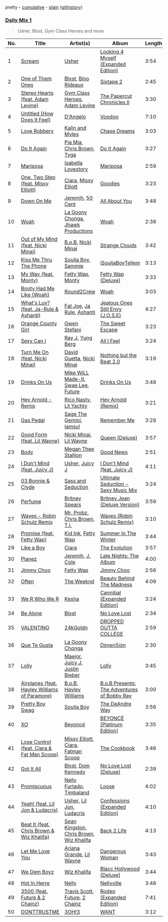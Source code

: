 pretty - [cumulative](/playlists/cumulative/Daily%20Mix%201.md) - [plain](/playlists/plain/37i9dQZF1E3agfIzB3uiGU) ([githistory](https://github.githistory.xyz/tg-z/spotify-playlist-archive/blob/main/playlists/plain/37i9dQZF1E3agfIzB3uiGU))

### [Daily Mix 1](https://open.spotify.com/playlist/37i9dQZF1E3agfIzB3uiGU)

> Usher, Blxst, Gym Class Heroes and more

| No. | Title | Artist(s) | Album | Length |
|---|---|---|---|---|
| 1 | [Scream](https://open.spotify.com/track/12eMQUn2GzfsfsQLH53M19) | [Usher](https://open.spotify.com/artist/23zg3TcAtWQy7J6upgbUnj) | [Looking 4 Myself (Expanded Edition)](https://open.spotify.com/album/7eyuQZCLG5tdjWpKZbDE8g) | 3:54 |
| 2 | [One of Them Ones](https://open.spotify.com/track/4RiZRDKcQcsXIu7gY4YYVQ) | [Blxst](https://open.spotify.com/artist/4qXC0i02bSFstECuXP2ZpL), [Bino Rideaux](https://open.spotify.com/artist/3pcerTbRFAPvWWtAfySFWB) | [Sixtape 2](https://open.spotify.com/album/4B7vNl7Ud0csW77uXYeMGM) | 2:45 |
| 3 | [Stereo Hearts (feat. Adam Levine)](https://open.spotify.com/track/0qOnSQQF0yzuPWsXrQ9paz) | [Gym Class Heroes](https://open.spotify.com/artist/4IJczjB0fJ04gs4uvP0Fli), [Adam Levine](https://open.spotify.com/artist/4bYPcJP5jwMhSivRcqie2n) | [The Papercut Chronicles II](https://open.spotify.com/album/2mumCpGmuE9iDeOvMx6XrB) | 3:30 |
| 4 | [Untitled (How Does It Feel)](https://open.spotify.com/track/4oPNN7syJYSjzDhRerF966) | [D'Angelo](https://open.spotify.com/artist/336vr2M3Va0FjyvB55lJEd) | [Voodoo](https://open.spotify.com/album/2lO9yuuIDgBpSJzxTh3ai8) | 7:10 |
| 5 | [Love Robbery](https://open.spotify.com/track/4tVycdWXDOb0j2A9NQLmjl) | [Kalin and Myles](https://open.spotify.com/artist/2BL5VxhQadpc4v2VlZyKY5) | [Chase Dreams](https://open.spotify.com/album/4NHY9yJMtwEKMtmzrZqwL2) | 3:03 |
| 6 | [Do It Again](https://open.spotify.com/track/72Bz4ciRZPBcVSw0nrZDHi) | [Pia Mia](https://open.spotify.com/artist/1BhWF9W2PngtPSyobKg0rP), [Chris Brown](https://open.spotify.com/artist/7bXgB6jMjp9ATFy66eO08Z), [Tyga](https://open.spotify.com/artist/5LHRHt1k9lMyONurDHEdrp) | [Do It Again](https://open.spotify.com/album/3kBBntDYL62xlqgnulskwv) | 3:27 |
| 7 | [Mariposa](https://open.spotify.com/track/6I07cCR5AwBnVRmFRhJHGL) | [Isabella Lovestory](https://open.spotify.com/artist/4wMQTWavQZgr8ySlo5s2Tt) | [Mariposa](https://open.spotify.com/album/64aNLTvoDd51YloSSJQZ78) | 2:59 |
| 8 | [One, Two Step (feat. Missy Elliott)](https://open.spotify.com/track/7uKcScNXuO3MWw6LowBjW1) | [Ciara](https://open.spotify.com/artist/2NdeV5rLm47xAvogXrYhJX), [Missy Elliott](https://open.spotify.com/artist/2wIVse2owClT7go1WT98tk) | [Goodies](https://open.spotify.com/album/71gUhKYZIWmmjqAHlY4Br3) | 3:23 |
| 9 | [Down On Me](https://open.spotify.com/track/0x3TibRgnSqzkcwrqBd4iX) | [Jeremih](https://open.spotify.com/artist/3KV3p5EY4AvKxOlhGHORLg), [50 Cent](https://open.spotify.com/artist/3q7HBObVc0L8jNeTe5Gofh) | [All About You](https://open.spotify.com/album/3sGj0fBj5EJbewKgCWA1uD) | 3:48 |
| 10 | [Woah](https://open.spotify.com/track/0ML2xAo45bWnMHUeARWLiF) | [La Goony Chonga](https://open.spotify.com/artist/4ZNk4pFFvI85sdgjkFPBjI), [Jhawk Productions](https://open.spotify.com/artist/0zfEqHvPIBroibGyzGwBR5) | [Woah](https://open.spotify.com/album/2qCG82ln2D1ljdF0rmPrKu) | 2:38 |
| 11 | [Out of My Mind (feat. Nicki Minaj)](https://open.spotify.com/track/2TJ5ei0GrErhEdAwWITbgd) | [B.o.B](https://open.spotify.com/artist/5ndkK3dpZLKtBklKjxNQwT), [Nicki Minaj](https://open.spotify.com/artist/0hCNtLu0JehylgoiP8L4Gh) | [Strange Clouds](https://open.spotify.com/album/7qqCw47pAWFzhwTpVRd0zE) | 3:42 |
| 12 | [Kiss Me Thru The Phone](https://open.spotify.com/track/2q4rjDy9WhaN3o9MvDbO21) | [Soulja Boy](https://open.spotify.com/artist/6GMYJwaziB4ekv1Y6wCDWS), [Sammie](https://open.spotify.com/artist/4p07QU02SrLsaORo25h2Lg) | [iSouljaBoyTellem](https://open.spotify.com/album/2zwyBK8ea29FqWuY8IiRJu) | 3:13 |
| 13 | [My Way (feat. Monty)](https://open.spotify.com/track/1WoOzgvz6CgH4pX6a1RKGp) | [Fetty Wap](https://open.spotify.com/artist/6PXS4YHDkKvl1wkIl4V8DL), [Monty](https://open.spotify.com/artist/1Wnfj5qZsp8nPsGBBRRa4W) | [Fetty Wap (Deluxe)](https://open.spotify.com/album/2gKQvajkEEaDtkqJ8FJ4uw) | 3:33 |
| 14 | [Booty Had Me Like (Woah)](https://open.spotify.com/track/2NL6VOXd7ngObm99LUZk2I) | [Round2Crew](https://open.spotify.com/artist/5A2EELfE8LtySGSho9njSd) | [Woah](https://open.spotify.com/album/3D4cv6H6x77CXGpaUvgQWW) | 3:03 |
| 15 | [What's Luv? (feat. Ja-Rule & Ashanti)](https://open.spotify.com/track/2mKouqwAIdQnMP43zxR89r) | [Fat Joe](https://open.spotify.com/artist/3ScY9CQxNLQei8Umvpx5g6), [Ja Rule](https://open.spotify.com/artist/1J2VVASYAamtQ3Bt8wGgA6), [Ashanti](https://open.spotify.com/artist/5rkVyNGXEgeUqKkB5ccK83) | [Jealous Ones Still Envy (J.O.S.E)](https://open.spotify.com/album/6vMgb2mih3pPiWUxF8VEdI) | 4:27 |
| 16 | [Orange County Girl](https://open.spotify.com/track/0lGM8bkO1VHY5zbXLdjCCq) | [Gwen Stefani](https://open.spotify.com/artist/4yiQZ8tQPux8cPriYMWUFP) | [The Sweet Escape](https://open.spotify.com/album/7xnZ539lh8x6de9jzlpCJp) | 3:23 |
| 17 | [Sexy Can I](https://open.spotify.com/track/1q51MejmtLKEv8mABG8XRE) | [Ray J](https://open.spotify.com/artist/6gbGGM0E8Q1hE511psqxL0), [Yung Berg](https://open.spotify.com/artist/0BrPKSAeplwezYR1T2DF9s) | [All I Feel](https://open.spotify.com/album/3JU7Ke4Ftaag8o2njrw8Rs) | 3:24 |
| 18 | [Turn Me On (feat. Nicki Minaj)](https://open.spotify.com/track/6JOlNkT0QdHeZB0wPbI9IR) | [David Guetta](https://open.spotify.com/artist/1Cs0zKBU1kc0i8ypK3B9ai), [Nicki Minaj](https://open.spotify.com/artist/0hCNtLu0JehylgoiP8L4Gh) | [Nothing but the Beat 2.0](https://open.spotify.com/album/5aprcHwM1KJhaY9Kbxkfkn) | 3:19 |
| 19 | [Drinks On Us](https://open.spotify.com/track/6I65yWKg1MDsPFTEyYivnv) | [Mike WiLL Made-It](https://open.spotify.com/artist/0NWbwDZY1VkRqFafuQm6wk), [Swae Lee](https://open.spotify.com/artist/1zNqQNIdeOUZHb8zbZRFMX), [Future](https://open.spotify.com/artist/1RyvyyTE3xzB2ZywiAwp0i) | [Drinks On Us](https://open.spotify.com/album/0SjyXB7KfiZY6HsPVocg4w) | 3:48 |
| 20 | [Hey Arnold - Remix](https://open.spotify.com/track/5UOSXBHavky9QDLAqyYCL9) | [Rico Nasty](https://open.spotify.com/artist/2OaHYHb2XcFPvqL3VsyPzU), [Lil Yachty](https://open.spotify.com/artist/6icQOAFXDZKsumw3YXyusw) | [Hey Arnold (Remix)](https://open.spotify.com/album/65aBuZak7lEYJ0kmUnT83v) | 3:21 |
| 21 | [Gas Pedal](https://open.spotify.com/track/1UMKquW1olreYO1LlLmTqi) | [Sage The Gemini](https://open.spotify.com/artist/6d47Z08T4snK50HgTEHo5Z), [Iamsu!](https://open.spotify.com/artist/2ZavqCJe7uqkRpISes0NFi) | [Remember Me](https://open.spotify.com/album/5udw4f9l9vwuJVkrbRFy3j) | 3:28 |
| 22 | [Good Form (feat. Lil Wayne)](https://open.spotify.com/track/6supMAknraGpJrN5qqYfV8) | [Nicki Minaj](https://open.spotify.com/artist/0hCNtLu0JehylgoiP8L4Gh), [Lil Wayne](https://open.spotify.com/artist/55Aa2cqylxrFIXC767Z865) | [Queen (Deluxe)](https://open.spotify.com/album/6zA5X3CQ5rgLKhTobyV5Id) | 3:57 |
| 23 | [Body](https://open.spotify.com/track/0A1hoCfMLkiAgvhWkkucJa) | [Megan Thee Stallion](https://open.spotify.com/artist/181bsRPaVXVlUKXrxwZfHK) | [Good News](https://open.spotify.com/album/0KjckH1EE6HRRurMIXSc0r) | 2:51 |
| 24 | [I Don't Mind (feat. Juicy J)](https://open.spotify.com/track/7aXuop4Qambx5Oi3ynsKQr) | [Usher](https://open.spotify.com/artist/23zg3TcAtWQy7J6upgbUnj), [Juicy J](https://open.spotify.com/artist/5gCRApTajqwbnHHPbr2Fpi) | [I Don't Mind (feat. Juicy J)](https://open.spotify.com/album/5BAqg5IJQ7XFKfdoCiOlJw) | 4:11 |
| 25 | [03 Bonnie & Clyde](https://open.spotify.com/track/3B9Py8YkCax0UnGCTQX9s2) | [Sass and Seduction](https://open.spotify.com/artist/43fhzUST9lQ0NGliUcjdN2) | [Ultimate Seduction - Sexy Music Mix](https://open.spotify.com/album/4s3VNRW2fqwS1U5qMWJ7xI) | 3:24 |
| 26 | [Perfume](https://open.spotify.com/track/0DOgMeHlNponAEqczZoxX0) | [Britney Spears](https://open.spotify.com/artist/26dSoYclwsYLMAKD3tpOr4) | [Britney Jean (Deluxe Version)](https://open.spotify.com/album/5rlB2HPoNHg2m1wmmh0TRv) | 3:59 |
| 27 | [Waves - Robin Schulz Remix](https://open.spotify.com/track/2HDhsfCmbVjLHYXK32jaCC) | [Mr. Probz](https://open.spotify.com/artist/33W1pnW9zScZtYTnAoWnOT), [Chris Brown](https://open.spotify.com/artist/7bXgB6jMjp9ATFy66eO08Z), [T.I.](https://open.spotify.com/artist/4OBJLual30L7gRl5UkeRcT) | [Waves (Robin Schulz Remix)](https://open.spotify.com/album/52QdlPr1yYnxb37FBOPpdo) | 3:10 |
| 28 | [Promise (feat. Fetty Wap)](https://open.spotify.com/track/5IZc3KIVFhjzJ0L2kiXzUl) | [Kid Ink](https://open.spotify.com/artist/6KZDXtSj0SzGOV705nNeh3), [Fetty Wap](https://open.spotify.com/artist/6PXS4YHDkKvl1wkIl4V8DL) | [Summer In The Winter](https://open.spotify.com/album/6uG9BscYmPnAbtl6Cy9u91) | 3:44 |
| 29 | [Like a Boy](https://open.spotify.com/track/358bOvBiZCS9fRzNYosw6c) | [Ciara](https://open.spotify.com/artist/2NdeV5rLm47xAvogXrYhJX) | [The Evolution](https://open.spotify.com/album/0hfJ35SzCkWesdUpLKXLto) | 3:57 |
| 30 | [Planez](https://open.spotify.com/track/08zJpaUQVi9FrKv2e32Bah) | [Jeremih](https://open.spotify.com/artist/3KV3p5EY4AvKxOlhGHORLg), [J. Cole](https://open.spotify.com/artist/6l3HvQ5sa6mXTsMTB19rO5) | [Late Nights: The Album](https://open.spotify.com/album/7DMyQuDPe8xzjC0UDSDa96) | 4:00 |
| 31 | [Jimmy Choo](https://open.spotify.com/track/7s49Um7G06hq2rulrHPsIy) | [Fetty Wap](https://open.spotify.com/artist/6PXS4YHDkKvl1wkIl4V8DL) | [Jimmy Choo](https://open.spotify.com/album/085BQHyvkqAlBq6pDQ17Ve) | 2:56 |
| 32 | [Often](https://open.spotify.com/track/4PhsKqMdgMEUSstTDAmMpg) | [The Weeknd](https://open.spotify.com/artist/1Xyo4u8uXC1ZmMpatF05PJ) | [Beauty Behind The Madness](https://open.spotify.com/album/0P3oVJBFOv3TDXlYRhGL7s) | 4:09 |
| 33 | [We R Who We R](https://open.spotify.com/track/3LUWWox8YYykohBbHUrrxd) | [Kesha](https://open.spotify.com/artist/6LqNN22kT3074XbTVUrhzX) | [Cannibal (Expanded Edition)](https://open.spotify.com/album/0pGumY11G8OGH05ti6jh23) | 3:24 |
| 34 | [Be Alone](https://open.spotify.com/track/7tjtWVu8RsshzPxQm8oT3y) | [Blxst](https://open.spotify.com/artist/4qXC0i02bSFstECuXP2ZpL) | [No Love Lost](https://open.spotify.com/album/0pwGvLOBpgIgFlrQVSRqh9) | 2:34 |
| 35 | [VALENTINO](https://open.spotify.com/track/6piAUJJQFD8oHDUr0b7l7q) | [24kGoldn](https://open.spotify.com/artist/6fWVd57NKTalqvmjRd2t8Z) | [DROPPED OUTTA COLLEGE](https://open.spotify.com/album/2eLpj5EDUhyAoTks8sxcKR) | 2:59 |
| 36 | [Que Te Gusta](https://open.spotify.com/track/1orObF60oJZnbfWwo9zcRL) | [La Goony Chonga](https://open.spotify.com/artist/4ZNk4pFFvI85sdgjkFPBjI) | [Dimen5ión](https://open.spotify.com/album/0KhUcxGeOjOsGCodu9IaHj) | 2:30 |
| 37 | [Lolly](https://open.spotify.com/track/2xtIAFJIMkzHGHiCrJ9iwd) | [Maejor](https://open.spotify.com/artist/3XcCT5MPlQPWFTJyzXbfuX), [Juicy J](https://open.spotify.com/artist/5gCRApTajqwbnHHPbr2Fpi), [Justin Bieber](https://open.spotify.com/artist/1uNFoZAHBGtllmzznpCI3s) | [Lolly](https://open.spotify.com/album/4BPliemSu5BLyFuEX9luS5) | 3:45 |
| 38 | [Airplanes (feat. Hayley Williams of Paramore)](https://open.spotify.com/track/6lV2MSQmRIkycDScNtrBXO) | [B.o.B](https://open.spotify.com/artist/5ndkK3dpZLKtBklKjxNQwT), [Hayley Williams](https://open.spotify.com/artist/6Rx1JKzBrSzoKQtmbVmBnM) | [B.o.B Presents: The Adventures of Bobby Ray](https://open.spotify.com/album/7apLPYT8szV1IqTxyVSy5P) | 3:00 |
| 39 | [Pretty Boy Swag](https://open.spotify.com/track/2zOWuWdyuMqOoboNRKlJO0) | [Soulja Boy](https://open.spotify.com/artist/6GMYJwaziB4ekv1Y6wCDWS) | [The DeAndre Way](https://open.spotify.com/album/1BQ2jL54CPTIrtDHbJL4xi) | 3:56 |
| 40 | [XO](https://open.spotify.com/track/40xhyfAPDoMtv494MfPevP) | [Beyoncé](https://open.spotify.com/artist/6vWDO969PvNqNYHIOW5v0m) | [BEYONCÉ [Platinum Edition]](https://open.spotify.com/album/2UJwKSBUz6rtW4QLK74kQu) | 3:35 |
| 41 | [Lose Control (feat. Ciara & Fat Man Scoop)](https://open.spotify.com/track/0UaMYEvWZi0ZqiDOoHU3YI) | [Missy Elliott](https://open.spotify.com/artist/2wIVse2owClT7go1WT98tk), [Ciara](https://open.spotify.com/artist/2NdeV5rLm47xAvogXrYhJX), [Fatman Scoop](https://open.spotify.com/artist/15GGbJKqC6w0VYyAJtjej6) | [The Cookbook](https://open.spotify.com/album/6vV5UrXcfyQD1wu4Qo2I9K) | 3:46 |
| 42 | [Got It All](https://open.spotify.com/track/5sHVIQEzTg8qcEstqlIig1) | [Blxst](https://open.spotify.com/artist/4qXC0i02bSFstECuXP2ZpL), [Dom Kennedy](https://open.spotify.com/artist/3s8alQfNnY0roAHaJh7Xxt) | [No Love Lost (Deluxe)](https://open.spotify.com/album/7AwrgenNcTAJlJF3pKL0Qr) | 2:39 |
| 43 | [Promiscuous](https://open.spotify.com/track/2gam98EZKrF9XuOkU13ApN) | [Nelly Furtado](https://open.spotify.com/artist/2jw70GZXlAI8QzWeY2bgRc), [Timbaland](https://open.spotify.com/artist/5Y5TRrQiqgUO4S36tzjIRZ) | [Loose](https://open.spotify.com/album/2yboV2QBcVGEhcRlYuPpDT) | 4:02 |
| 44 | [Yeah! (feat. Lil Jon & Ludacris)](https://open.spotify.com/track/5rb9QrpfcKFHM1EUbSIurX) | [Usher](https://open.spotify.com/artist/23zg3TcAtWQy7J6upgbUnj), [Lil Jon](https://open.spotify.com/artist/7sfl4Xt5KmfyDs2T3SVSMK), [Ludacris](https://open.spotify.com/artist/3ipn9JLAPI5GUEo4y4jcoi) | [Confessions (Expanded Edition)](https://open.spotify.com/album/1RM6MGv6bcl6NrAG8PGoZk) | 4:10 |
| 45 | [Beat It (feat. Chris Brown & Wiz Khalifa)](https://open.spotify.com/track/3bwCMbwDZVtvJDnUTQIdCX) | [Sean Kingston](https://open.spotify.com/artist/6S0dmVVn4udvppDhZIWxCr), [Chris Brown](https://open.spotify.com/artist/7bXgB6jMjp9ATFy66eO08Z), [Wiz Khalifa](https://open.spotify.com/artist/137W8MRPWKqSmrBGDBFSop) | [Back 2 Life](https://open.spotify.com/album/1fOIkbQO1zU1rO3GLIGJBH) | 4:13 |
| 46 | [Let Me Love You](https://open.spotify.com/track/59NC8SuXPiSaiYL69XQ4dt) | [Ariana Grande](https://open.spotify.com/artist/66CXWjxzNUsdJxJ2JdwvnR), [Lil Wayne](https://open.spotify.com/artist/55Aa2cqylxrFIXC767Z865) | [Dangerous Woman](https://open.spotify.com/album/1QRP5lutJodPixU2EWfnD7) | 3:43 |
| 47 | [We Dem Boyz](https://open.spotify.com/track/1ULa3GfdMKs0MfRpm6xVlu) | [Wiz Khalifa](https://open.spotify.com/artist/137W8MRPWKqSmrBGDBFSop) | [Blacc Hollywood (Deluxe)](https://open.spotify.com/album/2pl9PVgr8QFKRGY0HY69GI) | 3:44 |
| 48 | [Hot In Herre](https://open.spotify.com/track/04KTF78FFg8sOHC1BADqbY) | [Nelly](https://open.spotify.com/artist/2gBjLmx6zQnFGQJCAQpRgw) | [Nellyville](https://open.spotify.com/album/4HUUHHXBXImwksfbSPqE7q) | 3:48 |
| 49 | [3500 (feat. Future & 2 Chainz)](https://open.spotify.com/track/1SGt65i9AnXYdDQt1AtDRH) | [Travis Scott](https://open.spotify.com/artist/0Y5tJX1MQlPlqiwlOH1tJY), [Future](https://open.spotify.com/artist/1RyvyyTE3xzB2ZywiAwp0i), [2 Chainz](https://open.spotify.com/artist/17lzZA2AlOHwCwFALHttmp) | [Rodeo (Expanded Edition)](https://open.spotify.com/album/4PWBTB6NYSKQwfo79I3prg) | 7:41 |
| 50 | [DONTTRUSTME](https://open.spotify.com/track/5jzX4dWVQeBTtfBaXnMRt5) | [3OH!3](https://open.spotify.com/artist/0FWzNDaEu9jdgcYTbcOa4F) | [WANT](https://open.spotify.com/album/6MSOHtUiG49Grd7BdZrRUm) | 3:12 |